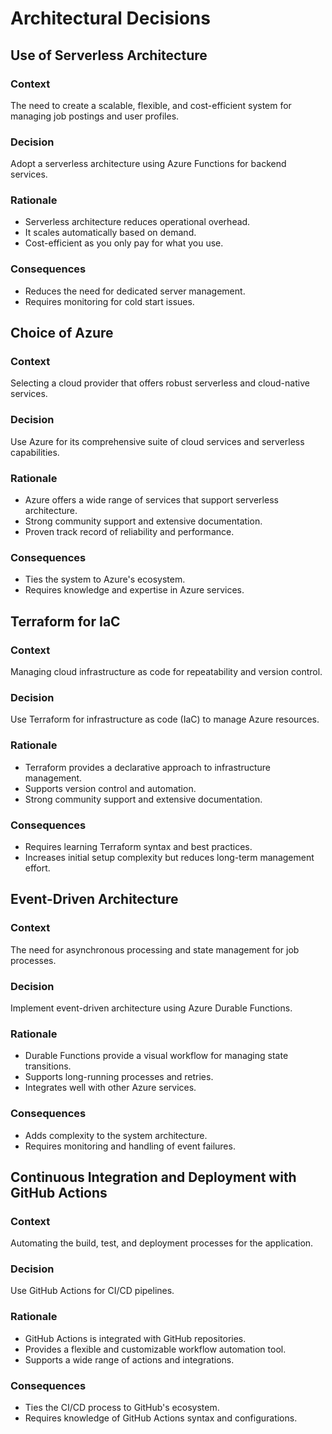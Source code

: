 # Architectural Decisions

## Use of Serverless Architecture

### Context
The need to create a scalable, flexible, and cost-efficient system for managing job postings and user profiles.

### Decision
Adopt a serverless architecture using Azure Functions for backend services.

### Rationale
- Serverless architecture reduces operational overhead.
- It scales automatically based on demand.
- Cost-efficient as you only pay for what you use.

### Consequences
- Reduces the need for dedicated server management.
- Requires monitoring for cold start issues.

## Choice of Azure

### Context
Selecting a cloud provider that offers robust serverless and cloud-native services.

### Decision
Use Azure for its comprehensive suite of cloud services and serverless capabilities.

### Rationale
- Azure offers a wide range of services that support serverless architecture.
- Strong community support and extensive documentation.
- Proven track record of reliability and performance.

### Consequences
- Ties the system to Azure's ecosystem.
- Requires knowledge and expertise in Azure services.

## Terraform for IaC

### Context
Managing cloud infrastructure as code for repeatability and version control.

### Decision
Use Terraform for infrastructure as code (IaC) to manage Azure resources.

### Rationale
- Terraform provides a declarative approach to infrastructure management.
- Supports version control and automation.
- Strong community support and extensive documentation.

### Consequences
- Requires learning Terraform syntax and best practices.
- Increases initial setup complexity but reduces long-term management effort.

## Event-Driven Architecture

### Context
The need for asynchronous processing and state management for job processes.

### Decision
Implement event-driven architecture using Azure Durable Functions.

### Rationale
- Durable Functions provide a visual workflow for managing state transitions.
- Supports long-running processes and retries.
- Integrates well with other Azure services.

### Consequences
- Adds complexity to the system architecture.
- Requires monitoring and handling of event failures.

## Continuous Integration and Deployment with GitHub Actions

### Context
Automating the build, test, and deployment processes for the application.

### Decision
Use GitHub Actions for CI/CD pipelines.

### Rationale
- GitHub Actions is integrated with GitHub repositories.
- Provides a flexible and customizable workflow automation tool.
- Supports a wide range of actions and integrations.

### Consequences
- Ties the CI/CD process to GitHub's ecosystem.
- Requires knowledge of GitHub Actions syntax and configurations.
